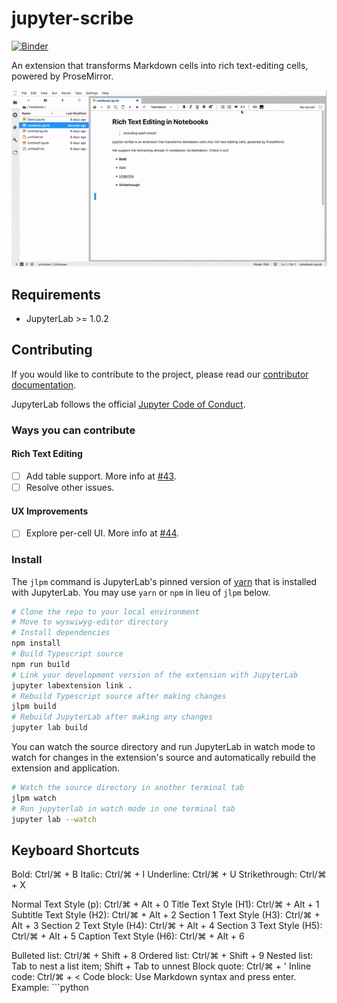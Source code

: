 # jupyter-scribe
[![Binder](https://mybinder.org/badge_logo.svg)](https://mybinder.org/v2/gh/jupytercalpoly/jupyterlab-richtext-mode/master?urlpath=lab/tree/notebooks/Demo.ipynb)

An extension that transforms Markdown cells into rich text-editing cells, powered by ProseMirror.

![text in a markdown cell is formatted as a code block and inline math and an image is added all while live rendering](./gif/example.gif)

## Requirements

* JupyterLab >= 1.0.2


## Contributing

If you would like to contribute to the project, please read our [contributor documentation](https://github.com/jupyterlab/jupyterlab/blob/master/CONTRIBUTING.md).

JupyterLab follows the official [Jupyter Code of Conduct](https://jupyter.org/conduct).

### Ways you can contribute

#### Rich Text Editing

- [ ] Add table support. More info at [#43](https://github.com/jupytercalpoly/jupyterlab-richtext-mode/issues/43).
- [ ] Resolve other issues.

#### UX Improvements

- [ ] Explore per-cell UI. More info at [#44](https://github.com/jupytercalpoly/jupyterlab-richtext-mode/issues/44).

### Install

The `jlpm` command is JupyterLab's pinned version of
[yarn](https://yarnpkg.com/) that is installed with JupyterLab. You may use
`yarn` or `npm` in lieu of `jlpm` below.

```bash
# Clone the repo to your local environment
# Move to wyswiwyg-editor directory
# Install dependencies
npm install
# Build Typescript source
npm run build
# Link your development version of the extension with JupyterLab
jupyter labextension link .
# Rebuild Typescript source after making changes
jlpm build
# Rebuild JupyterLab after making any changes
jupyter lab build
```

You can watch the source directory and run JupyterLab in watch mode to watch for changes in the extension's source and automatically rebuild the extension and application.

```bash
# Watch the source directory in another terminal tab
jlpm watch
# Run jupyterlab in watch mode in one terminal tab
jupyter lab --watch
```

## Keyboard Shortcuts
Bold: Ctrl/⌘ + B
Italic: Ctrl/⌘ + I
Underline: Ctrl/⌘ + U
Strikethrough: Ctrl/⌘ + X

Normal Text Style (p): Ctrl/⌘ + Alt + 0
Title Text Style (H1): Ctrl/⌘ + Alt + 1
Subtitle Text Style (H2): Ctrl/⌘ + Alt + 2
Section 1 Text Style (H3): Ctrl/⌘ + Alt + 3
Section 2 Text Style (H4): Ctrl/⌘ + Alt + 4
Section 3 Text Style (H5): Ctrl/⌘ + Alt + 5
Caption Text Style (H6): Ctrl/⌘ + Alt + 6

Bulleted list: Ctrl/⌘ + Shift + 8
Ordered list: Ctrl/⌘ + Shift + 9
Nested list: Tab to nest a list item; Shift + Tab to unnest
Block quote:  Ctrl/⌘ + '
Inline code: Ctrl/⌘ + <
Code block: Use Markdown syntax and press enter. Example: ```python